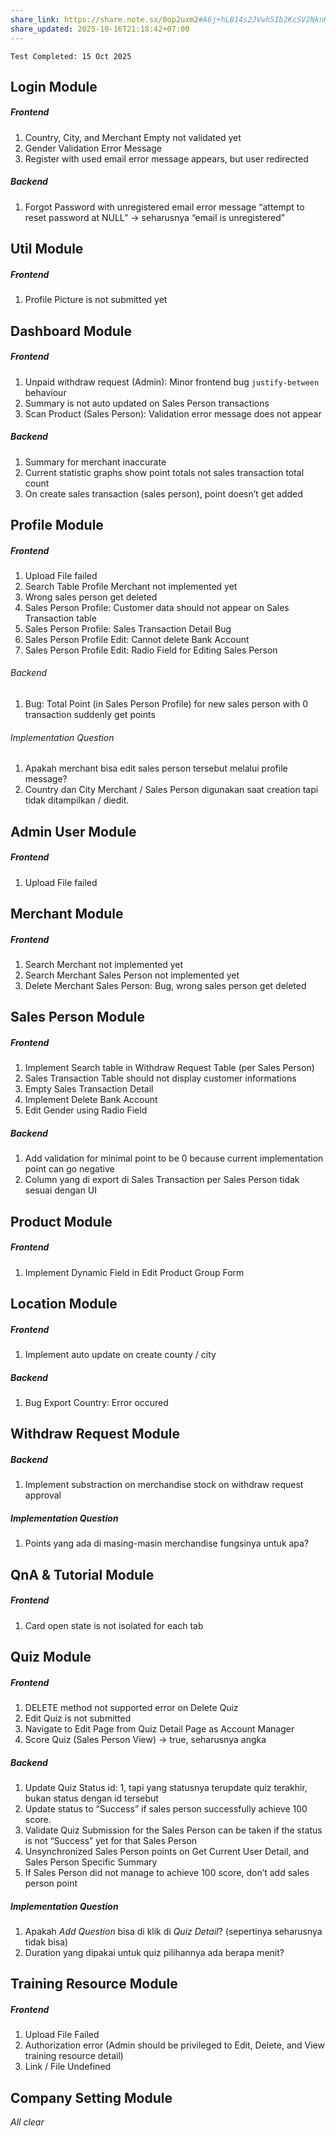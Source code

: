 ```yaml
---
share_link: https://share.note.sx/0op2uxm2#A6j+hLB14s2JVwh5Ib2KcSV2NknKWoF+zGTlm2OSI10
share_updated: 2025-10-16T21:18:42+07:00
---
```

`Test Completed: 15 Oct 2025`

## Login Module
##### Frontend 
1. Country, City, and Merchant Empty not validated yet
2. Gender Validation Error Message
3. Register with used email error message appears, but user redirected
##### Backend
1. Forgot Password with unregistered email error message “attempt to reset password at NULL” → seharusnya “email is unregistered”

## Util Module
##### Frontend 
1. Profile Picture is not submitted yet

## Dashboard Module
##### Frontend 
1. Unpaid withdraw request (Admin): Minor frontend bug `justify-between` behaviour
2. Summary is not auto updated on Sales Person transactions
3. Scan Product (Sales Person): Validation error message does not appear
##### Backend
1. Summary for merchant inaccurate
2. Current statistic graphs show point totals not sales transaction total count
3. On create sales transaction (sales person), point doesn’t get added

## Profile Module
##### Frontend
1. Upload File failed
2. Search Table Profile Merchant not implemented yet
3. Wrong sales person get deleted
4. Sales Person Profile: Customer data should not appear on Sales Transaction table
5. Sales Person Profile: Sales Transaction Detail Bug
6. Sales Person Profile Edit: Cannot delete Bank Account
7. Sales Person Profile Edit: Radio Field for Editing Sales Person
###### Backend
1. Bug: Total Point (in Sales Person Profile) for new sales person with 0 transaction suddenly get points
###### Implementation Question
1. Apakah merchant bisa edit sales person tersebut melalui profile message?
2. Country dan City Merchant / Sales Person digunakan saat creation tapi tidak ditampilkan / diedit.

## Admin User Module
##### Frontend
1. Upload File failed

## Merchant Module
##### Frontend
1. Search Merchant not implemented yet
2. Search Merchant Sales Person not implemented yet
3. Delete Merchant Sales Person: Bug, wrong sales person get deleted

## Sales Person Module
##### Frontend
1. Implement Search table in Withdraw Request Table (per Sales Person)
2. Sales Transaction Table should not display customer informations
3. Empty Sales Transaction Detail
4. Implement Delete Bank Account
5. Edit Gender using Radio Field
##### Backend
1. Add validation for minimal point to be 0 because current implementation point can go negative
2. Column yang di export di Sales Transaction per Sales Person tidak sesuai dengan UI

## Product Module
##### Frontend
1. Implement Dynamic Field in Edit Product Group Form

## Location Module
##### Frontend
1. Implement auto update on create county / city
##### Backend
1. Bug Export Country: Error occured

## Withdraw Request Module
##### Backend
1. Implement substraction on merchandise stock on withdraw request approval 
##### Implementation Question
1. Points yang ada di masing-masin merchandise fungsinya untuk apa?

## QnA & Tutorial Module
##### Frontend
1. Card open state is not isolated for each tab

## Quiz Module
##### Frontend
1. DELETE method not supported error on Delete Quiz
2. Edit Quiz is not submitted
3. Navigate to Edit Page from Quiz Detail Page as Account Manager
4. Score Quiz (Sales Person View) → true, seharusnya angka
##### Backend
1. Update Quiz Status id: 1, tapi yang statusnya terupdate quiz terakhir, bukan status dengan id tersebut
2. Update status to “Success” if sales person successfully achieve 100 score.
3. Validate Quiz Submission for the Sales Person can be taken if the status is not “Success” yet for that Sales Person
4. Unsynchronized Sales Person points on Get Current User Detail, and Sales Person Specific Summary
5. If Sales Person did not manage to achieve 100 score, don’t add sales person point
##### Implementation Question
1. Apakah *Add Question* bisa di klik di *Quiz Detail*? (sepertinya seharusnya tidak bisa)
2. Duration yang dipakai untuk quiz pilihannya ada berapa menit?

## Training Resource Module
##### Frontend
1. Upload File Failed
2. Authorization error (Admin should be privileged to Edit, Delete, and View training resource detail)
3. Link / File Undefined
## Company Setting Module
*All clear*